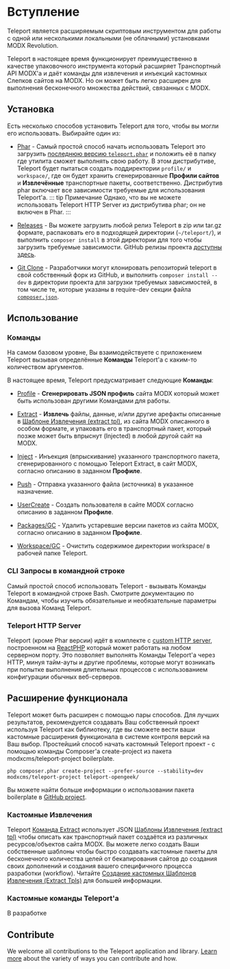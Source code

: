 # Вступление

Teleport является расширяемым скриптовым инструментом для работы с одной или несколькими локальными (не облачными) установками MODX Revolution.

Teleport в настоящее время функционирует преимущественно в качестве упаковочного инструмента который расширяет Транспортный API MODX'а и даёт команды для извлечения и инъекций кастомных Слепков сайтов на MODX. Но он может быть легко расширен для выполнения бесконечного множества действий, связанных с MODX.

## Установка

Есть несколько способов установить Teleport для того, чтобы вы могли его использовать. Выбирайте один из:

- [Phar][8] - Самый простой способ начать использовать Teleport это загрузить [последнюю версию `teleport.phar`][11] и положить её в папку где утилита сможет выполнять свою работу. В этом дистрибутиве, Teleport будет пытаться создать поддиректории `profile/` и `workspace/`, где он будет хранить сгенерированные **Профили сайтов** и **Извлечённые** транспортные пакеты, соответственно. Дистрибутив phar включает все зависимости требуемые для использования Teleport'а.
    ::: tip Примечание
    Однако, что вы не можете использовать Teleport HTTP Server из дистрибутива phar; он не включен в Phar.
    :::

- [Releases][9] - Вы можете загрузить любой релиз Teleport в zip или tar.gz формате, распаковать его в подходящей директории (`~/teleport/`), и выполнить `composer install` в этой директории для того чтобы загрузить требуемые зависимости. GitHub релизы проекта [доступны здесь](https://github.com/modxcms/teleport/releases).

- [Git Clone][10] - Разработчики могут клонировать репозиторий teleport в свой собственный форк из GitHub, и выполнить `composer install --dev` в директории проекта для загрузки требуемых зависимостей, в том числе те, которые указаны в require-dev секции файла [`composer.json`](https://github.com/modxcms/teleport/blob/master/composer.json).

## Использование

### Команды

На самом базовом уровне, Вы взаимодействуете с приложением Teleport вызывая определённые **Команды** Teleport'а с каким-то количеством аргументов.

В настоящее время, Teleport предусматривает следующие **Команды**:

- [Profile][1] - **Сгенерировать JSON профиль** сайта MODX который может быть использован другими Командами для работы.

- [Extract][2] - **Извлечь** файлы, данные, и/или другие арефакты описанные в [Шаблоне Извлечения (extract tpl)](https://github.com/modxcms/teleport/blob/master/doc/use/extract/tpl.md), из сайта MODX описанного в особом формате, и упаковать его в транспортный пакет, который позже может быть впрыснут (Injected) в любой другой сайт на MODX.

- [Inject][3] - Инъекция (впрыскивание) указанного транспортного пакета, сгенерированного с помощью Teleport Extract, в сайт MODX, согласно описанию в заданном **Профиле**.

- [Push][4] - Отправка указанного файла (источника) в указанное назначение.

- [UserCreate][5] - Создать пользователя в сайте MODX согласно описанию в заданном **Профиле**.

- [Packages/GC][6] - Удалить устаревшие версии пакетов из сайта MODX, согласно описанию в заданном **Профиле**.

- [Workspace/GC][7] - Очистить содержимое директории workspace/ в рабочей папке Teleport.

### CLI Запросы в командной строке

Самый простой способ использовать Teleport - вызывать Команды Teleport в командной строке Bash. Смотрите документацию по Командам, чтобы изучить обязательные и необязательные параметры для вызова Команд Teleport.

### Teleport HTTP Server

Teleport (кроме Phar версии) идёт в комплекте с [custom HTTP server](https://github.com/modxcms/teleport/blob/master/doc/use/server.md), построенном на [ReactPHP](http://reactphp.org/) который может работать на любом серверном порту. Это позволяет выполнять Команды Teleport'а через HTTP, минуя тайм-ауты и другие проблемы, которые могут возникать при попытке выполнения длительных процессов с использованием конфигурации обычных веб-серверов.

## Расширение функционала

Teleport может быть расширен с помощью пары способов. Для лучших результатов, рекомендуется создавать Ваш собственный проект используя Teleport как библиотеку, где вы сможете вести ваши кастомные расширения функционала в системе контроля версий на Ваш выбор.
Простейший способ начать кастомный Teleport проект - с помощью команды Composer'а create-project из пакета modxcms/teleport-project boilerplate.

```shell
php composer.phar create-project --prefer-source --stability=dev modxcms/teleport-project teleport-opengeek/
```

Вы можете найти больше информации о использовании пакета boilerplate в [GitHub project](https://github.com/modxcms/teleport-project "Teleport boilerplate project").

### Кастомные Извлечения

Teleport [Команда Extract](https://github.com/modxcms/teleport/blob/master/doc/use/extract.md) использует JSON [Шаблоны Извлечения (extract tpl)](https://github.com/modxcms/teleport/blob/master/doc/use/extract/tpl.md) чтобы описать как транспортный пакет создаётся из различных ресурсов/объектов сайта MODX. Вы можете легко создать Ваши собственные шаблоны чтобы быстро создавать кастомные пакеты для бесконечного количества целей от бекапирования сайтов до создания своих дополнений и создания вашего специфичного процесса разработки (workflow). Читайте [Создание кастомных Шаблонов Извлечения (Extract Tpls)](https://github.com/modxcms/teleport/blob/master/doc/extend/custom-extract-tpls.md) для большей информации.

### Кастомные команды Teleport'а

В разработке

## Contribute

We welcome all contributions to the Teleport application and library. [Learn more][12] about the variety of ways you can contribute and how.

[1]: https://github.com/modxcms/teleport/blob/master/doc/use/profile.md
[2]: https://github.com/modxcms/teleport/blob/master/doc/use/extract.md
[3]: https://github.com/modxcms/teleport/blob/master/doc/use/inject.md
[4]: https://github.com/modxcms/teleport/blob/master/doc/use/push.md
[5]: https://github.com/modxcms/teleport/blob/master/doc/use/user-create.md
[6]: https://github.com/modxcms/teleport/blob/master/doc/use/packages/gc.md
[7]: https://github.com/modxcms/teleport/blob/master/doc/use/workspace/gc.md
[8]: https://github.com/modxcms/teleport/tree/master/doc/doc/install/phar.md
[9]: https://github.com/modxcms/teleport/tree/master/doc/install/releases.md
[10]: https://github.com/modxcms/teleport/tree/master/doc/install/git-clone.md
[11]: http://modx.s3.amazonaws.com/releases/teleport/teleport.phar
[12]: https://github.com/modxcms/teleport/blob/master/doc/contribute.md
